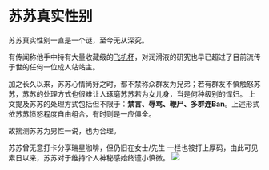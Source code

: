 # 苏苏真实性别

苏苏真实性别一直是一个谜，至今无从深究。

有传闻称他手中持有大量收藏级的[飞机杯](/999%20杂项/001%20苏苏独好飞机杯.md)，对润滑液的研究也早已超过了目前流传于世的任何一位成人站站主。

加之长久以来，苏苏心情尚好之时，都不禁称众群友为兄弟；若有群友不慎触怒苏苏，苏苏的处理方式也很难让人琢磨苏苏若为女儿身，当是何种级别的悍妇。
上文提及苏苏的处理方式包括但不限于：**禁言、辱骂、鞭尸、多群连Ban**。上述形式依苏苏愤怒程度自由组合，有时则是一应俱全。

故揣测苏苏为男性一说，也为合理。



苏苏曾无意打卡分享瑞星咖啡，但仍旧在女士/先生 一栏也被打上厚码，由此可见素日以来，苏苏对于维持个人神秘感始终谨小慎微。
![](https://s2.loli.net/2022/10/01/olU6MPrJ8ADeS2G.png)